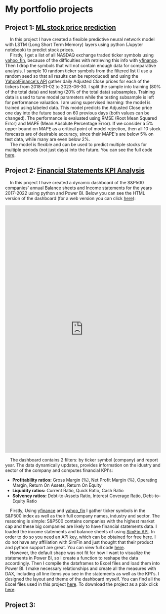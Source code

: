 # My portfolio projects
## Project 1: [ML stock price prediction](https://github.com/IvanAnalyst/My-projects/blob/main/ML%20stock%20price%20prediction/ML%20stock%20price%20prediction.ipynb)
&nbsp;&nbsp;&nbsp;&nbsp;In this project I have created a flexible predictive neural network model with LSTM (Long Short Term Memory) layers using python (Jupyter notebook) to predict stock prices. \
&nbsp;&nbsp;&nbsp;&nbsp;Firstly, I get a list of all NASDAQ exchange traded ticker symbols using [yahoo_fin](https://github.com/atreadw1492/yahoo_fin), because of the difficulties with retrieving this info with [yfinance](https://github.com/ranaroussi/yfinance). Then I drop the symbols that will not contain enough data for comparative analysis. I sample 10 random ticker symbols from the filtered list (I use a random seed so that all results can be reproduced) and using the [Yahoo!Finance's API](https://github.com/ranaroussi/yfinance) gather daily Adjusted Close prices for each of the tickers from 2018-01-02 to 2023-06-30. I split the sample into training (80% of the total data) and testing (20% of the total data) subsamples. Training data is used to tune model parameters while the testing subsample is left for performance valuation. I am using supervised learning: the model is trained using labeled data. This model predicts the Adjusted Close price one day into the future based on 60 previous days (both values can be changed). The performance is evaluated using RMSE (Root Mean Squared Error) and MAPE (Mean Absolute Percentage Error). If we consider a 5% upper bound on MAPE as a critical point of model rejection, then all 10 stock forecasts are of desirable accuracy, since their MAPE's are below 5% on test data, while many are even below 2%. \
&nbsp;&nbsp;&nbsp;&nbsp;The model is flexible and can be used to predict multiple stocks for multiple periods (not just days) into the future. You can see the full code [here](https://github.com/IvanAnalyst/My-projects/blob/main/ML%20stock%20price%20prediction/ML%20stock%20price%20prediction.ipynb).

## Project 2: [Financial Statements KPI Analysis](https://github.com/IvanAnalyst/My-projects/blob/main/Financial%20Statements%20KPI%20Analysis/Web%20Link.md)
&nbsp;&nbsp;&nbsp;&nbsp;In this project I have created a dynamic dashboard of the S&P500 companies' annual Balance sheets and Income statements for the years 2017-2022 using python and Power BI. Below you can see the HTML version of the dashboard (for a web version you can click [here](https://app.powerbi.com/view?r=eyJrIjoiMDcyNWM2NTQtZDMwMi00YjdiLTllMDgtYzg3ZmZkYWRmNzhlIiwidCI6ImM4YzY5YWFlLTMyYmEtNDNkMS05ZjU5LWY5OGM5NWZiMjI3YiIsImMiOjl9)):

<iframe title="Statements" width="100%" height="800" src="https://app.powerbi.com/view?r=eyJrIjoiMDcyNWM2NTQtZDMwMi00YjdiLTllMDgtYzg3ZmZkYWRmNzhlIiwidCI6ImM4YzY5YWFlLTMyYmEtNDNkMS05ZjU5LWY5OGM5NWZiMjI3YiIsImMiOjl9" frameborder="0" allowFullScreen="true"></iframe>

&nbsp;&nbsp;&nbsp;&nbsp;The dashboard contains 2 filters: by ticker symbol (company) and report year. The data dynamically updates, provides information on the idustry and sector of the company and computes financial KPI's:
* **Profitability ratios:** Gross Margin (%), Net Profit Margin (%), Operating Margin, Return On Assets, Return On Equity
* **Liquidity ratios:** Current Ratio, Quick Ratio, Cash Ratio
* **Solvency ratios:** Debt-to-Assets Ratio, Interest Coverage Ratio, Debt-to-Equity Ratio  

&nbsp;&nbsp;&nbsp;&nbsp;Firstly, Using [yfinance](https://github.com/ranaroussi/yfinance) and [yahoo_fin](https://github.com/atreadw1492/yahoo_fin) I gather ticker symbols in the S&P500 index as well as their full company names, industry and sector. The reasoning is simple: S&P500 contains companies with the highest market cap and these big companies are likely to have financial statements data. I loaded the income statements and balance sheets of  using [SimFin API](https://github.com/SimFin/simfin). In order to do so you need an API key, which can be obtained for free [here](https://www.simfin.com/en/). I do not have any affiliation with SimFin and just thought that their product and python support are great. You can view full code [here](https://github.com/IvanAnalyst/My-projects/blob/main/Financial%20Statements%20KPI%20Analysis/Files/SimFin%20API%20data%20collection%2C%20reshaping%20and%20more.ipynb). \
&nbsp;&nbsp;&nbsp;&nbsp;However, the default shape was not fit for how I want to visualize the statements in Power BI, so I create a function to reshape the data accordingly. Then I compile the dataframes to Excel files and load them into Power BI. I make necessary relationships and create all the measures with DAX, including all line items you see in the statements as well as the KPI's. I designed the layout and theme of the dashboard myself. You can find all the Excel files used in this project [here](https://github.com/IvanAnalyst/My-projects/tree/main/Financial%20Statements%20KPI%20Analysis/Files). To download the project as a pbix click [here](https://github.com/IvanAnalyst/My-projects/raw/main/Financial%20Statements%20KPI%20Analysis/Files/Statements.pbix).

## Project 3: []()

